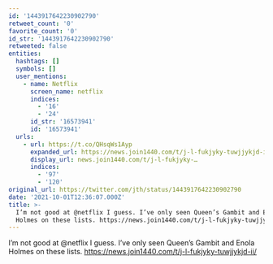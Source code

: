 ```yaml
---
id: '1443917642230902790'
retweet_count: '0'
favorite_count: '0'
id_str: '1443917642230902790'
retweeted: false
entities:
  hashtags: []
  symbols: []
  user_mentions:
    - name: Netflix
      screen_name: netflix
      indices:
        - '16'
        - '24'
      id_str: '16573941'
      id: '16573941'
  urls:
    - url: https://t.co/QHsqWs1Ayp
      expanded_url: https://news.join1440.com/t/j-l-fukjyky-tuwjjykjd-ii/
      display_url: news.join1440.com/t/j-l-fukjyky-…
      indices:
        - '97'
        - '120'
original_url: https://twitter.com/jth/status/1443917642230902790
date: '2021-10-01T12:36:07.000Z'
title: >-
  I’m not good at @netflix I guess. I’ve only seen Queen’s Gambit and Enola
  Holmes on these lists. https://news.join1440.com/t/j-l-fukjyky-tuwjjykjd-ii/
---
```


I’m not good at @netflix I guess. I’ve only seen Queen’s Gambit and Enola Holmes on these lists. https://news.join1440.com/t/j-l-fukjyky-tuwjjykjd-ii/